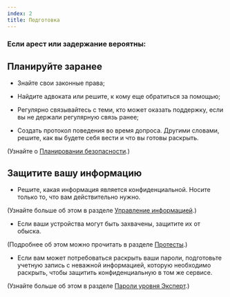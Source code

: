 ```yaml
---
index: 2
title: Подготовка
---
```

### Если арест или задержание вероятны:

## Планируйте заранее

*   Знайте свои законные права;

* Найдите адвоката или решите, к кому еще обратиться за помощью;

*   Регулярно связывайтесь с теми, кто может оказать поддержку, если вы не держали регулярную связь ранее;

*   Создать протокол поведения во время допроса. Другими словами, решите, как вы будете себя вести и что вы готовы раскрыть.

(Узнайте о [Планировании безопасности](umbrella://assess-your-risk/security-planning).)

## Защитите вашу информацию

*   Решите, какая информация является конфиденциальной. Носите только то, что вам действительно нужно.

(Узнайте больше об этом в разделе [Управление информацией](umbrella://information/managing-information).)

*   Если ваши устройства могут быть захвачены, защитите их от обыска.

(Подробнее об этом можно прочитать в разделе [Протесты](umbrella://work/protests/advanced).)

*   Если вам может потребоваться раскрыть ваши пароли, подготовьте учетную запись с неважной информацией, которую необходимо раскрыть, чтобы защитить конфиденциальную в том же сервисе.

(Узнайте больше об этом в разделе [Пароли уровня Эксперт](umbrella://information/passwords/expert).)